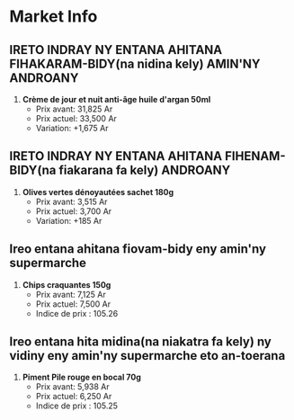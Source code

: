 # Market Info

## IRETO INDRAY NY ENTANA AHITANA FIHAKARAM-BIDY(na nidina kely) AMIN'NY ANDROANY

1. **Crème de jour et nuit anti-âge huile d'argan 50ml**
   - Prix avant: 31,825 Ar
   - Prix actuel: 33,500 Ar
   - Variation: +1,675 Ar

## IRETO INDRAY NY ENTANA AHITANA FIHENAM-BIDY(na fiakarana fa kely) ANDROANY

1. **Olives vertes dénoyautées sachet 180g**
   - Prix avant: 3,515 Ar
   - Prix actuel: 3,700 Ar
   - Variation: +185 Ar

## Ireo entana ahitana fiovam-bidy eny amin'ny supermarche

1. **Chips craquantes 150g**
   - Prix avant: 7,125 Ar
   - Prix actuel: 7,500 Ar
   - Indice de prix : 105.26

## Ireo entana hita midina(na niakatra fa kely) ny vidiny eny amin'ny supermarche eto an-toerana

1. **Piment Pile rouge en bocal 70g**
   - Prix avant: 5,938 Ar
   - Prix actuel: 6,250 Ar
   - Indice de prix : 105.25

